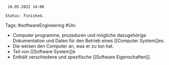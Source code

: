 	 10.05.2022 14:00
	
	Status: Finished.
	
Tags: #softwareEngineering #Uni
	
- Computer programme, prozeduren und mögliche dazugehörige Dokumentation und Daten für den Betrieb eines [[Computer System]]es.
- Die weisen den Computer an, was er zu tun hat.
- Teil von [[Software System]]e
- Enthält verschiedene und spezifische [[Software Eigenschaften]].
